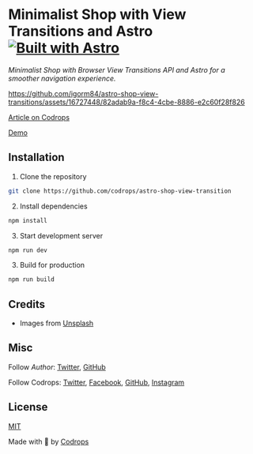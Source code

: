 # Minimalist Shop with View Transitions and Astro [![Built with Astro](https://astro.badg.es/v2/built-with-astro/tiny.svg)](https://astro.build)

*Minimalist Shop with Browser View Transitions API and Astro for a smoother navigation experience.*

https://github.com/igorm84/astro-shop-view-transitions/assets/16727448/82adab9a-f8c4-4cbe-8886-e2c60f28f826

[Article on Codrops](https://tympanus.net/codrops/?p=)

[Demo](http://tympanus.net/Development/.../)

## Installation

1. Clone the repository

```bash
git clone https://github.com/codrops/astro-shop-view-transition
```

2. Install dependencies

```bash
npm install
```

3. Start development server

```bash
npm run dev
```

3. Build for production
```bash
npm run build
```

## Credits

- Images from [Unsplash](https://unsplash.com/)

## Misc

Follow *Author*: [Twitter](https://twitter.com/igorpenaque), [GitHub](https://github.com/igorm84)

Follow Codrops: [Twitter](http://www.twitter.com/codrops), [Facebook](http://www.facebook.com/codrops), [GitHub](https://github.com/codrops), [Instagram](https://www.instagram.com/codropsss/)

## License
[MIT](LICENSE)

Made with :blue_heart:  by [Codrops](http://www.codrops.com)





